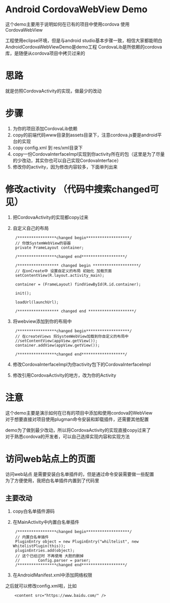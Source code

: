 # Android CordovaWebView Demo
这个demo主要用于说明如何在已有的项目中使用cordova 使用CordovaWebView

工程使用eclipse环境，但是与android studio基本步骤一致，相信大家都能明白  
AndroidCordovaWebViewDemo是demo工程
CordovaLib是所依赖的cordova库，是随便从cordova项目中拷贝过来的

# 思路
就是仿照CordovaActivity的实现，做最少的改动

# 步骤
1. 为你的项目添加CordovaLib依赖
2. copy的前端代码www目录到assets目录下，注意cordova.js要是android平台的实现
3. copy config.xml 到 res/xml目录下
4. copy一份CordovaInterfaceImpl实现到你activity所在的包（这里是为了尽量的少改动，其实你也可以自己实现CordovaInterface）
5. 修改你的activity，因为修改内容较多，下面单列出来

# 修改activity （代码中搜索changed可见）
1. 把CordovaActivity的实现都copy过来
2. 自定义自己的布局  

        /*****************changed begin*******************/
        // 你放SystemWebView的容器
        private FrameLayout container;
        
        /*****************changed end*******************/
        
        /****************** changed begin ********************/
        // 在onCreate中 设置自定义的布局 初始化 加载页面
        setContentView(R.layout.activity_main);

        container = (FrameLayout) findViewById(R.id.container);

        init();

        loadUrl(launchUrl);

        /****************** changed end ********************/

3. 将webview添加到你的布局中

        /*****************changed begin*******************/
        // 在createViews 将SystemWebView加载到你自定义的布局中
        //setContentView(appView.getView());
        container.addView(appView.getView());

        /*****************changed end*******************/

4. 修改CordovaInterfaceImpl为你activity包下的CordovaInterfaceImpl
5. 修改引用CordovaActivity的地方，改为你的Activity

# 注意
这个demo主要是演示如何在已有的项目中添加和使用cordova的WebView  
对于想要直接对项目使用plugman命令安装和卸载插件，还需要其他配置  

demo为了做到最少改动，所以将CordovaActivity的实现直接copy过来了  
对于熟悉cordova的开发者，可以自己选择实现内容和实现方法

# 访问web站点上的页面
访问web站点 是需要安装白名单插件的，但是通过命令安装需要做一些配置  
为了方便使用，我把白名单插件内置到了代码里

## 主要改动
1. copy白名单插件源码
2. 在MainActivity中内置白名单插件

        /*****************changed begin*******************/
        // 内置白名单插件
        PluginEntry object = new PluginEntry("whiltelist", new WhitelistPlugin(this));
        pluginEntries.add(object);
        // 这个已经过时 不再使用 大胆的删掉
        //        Config.parser = parser;
        /*****************changed end*******************/

3. 在AndroidManifest.xml中添加网络权限

之后就可以修改config.xml啦，比如

        <content src="https://www.baidu.com/" />